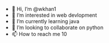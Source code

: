 - 👋 Hi, I’m @wkhan1
- 👀 I’m interested in web devlopment
- 🌱 I’m currently learning java
- 💞️ I’m looking to collaborate on python
- 📫 How to reach me 10

<!---
wkhan1/wkhan1 is a ✨ special ✨ repository because its `README.md` (this file) appears on your GitHub profile.
You can click the Preview link to take a look at your changes.
--->
